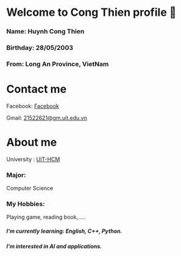 ### <h1>Welcome to Cong Thien profile 👋 </h1>

<p> <h3> <b> Name: </b> Huynh Cong Thien </h3></p>
<p> <h3> <b> Birthday: </b> 28/05/2003 </h3></p>
<p> <h3> <b> From: </b> Long An Province, VietNam </h3></p>
<p> <h1> Contact me </h1> </p>
<p> Facebook: <a href = "https://www.facebook.com/profile.php?id=100011703815150" > Facebook </a></p>
<p> Gmail: <a href = "https://mail.google.com/mail/u/1/#inbox"> 21522621@gm.uit.edu.vn </a> </p>
<p> <h1> About me </h1></p>
<p> University : <a href ="https://en.uit.edu.vn/"> UIT-HCM </a> </p>
<p> <h3> <b> Major: </b> </h3> Computer Science </p> 
<p> <h3> <b> My Hobbies: </b> </h3> Playing game, reading book,.....</p>
<p> <h5> I'm currently learning: English, C++, Python. </h5></p>
<p> <h5> I'm interested in AI and applications. </h5> </p>
